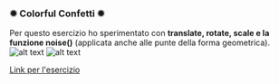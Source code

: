### ✹ Colorful Confetti ✹
Per questo esercizio ho sperimentato con **translate, rotate, scale e la funzione noise()** (applicata anche alle punte della forma geometrica).
![alt text](https://github.com/irenecrln/foto/blob/main/3PerlinNoise.JPG)
![alt text](https://github.com/irenecrln/foto/blob/main/3.1PerlinNoise.JPG)

[Link per l'esercizio](https://editor.p5js.org/irene.crln/full/TQv8qVqF0)

